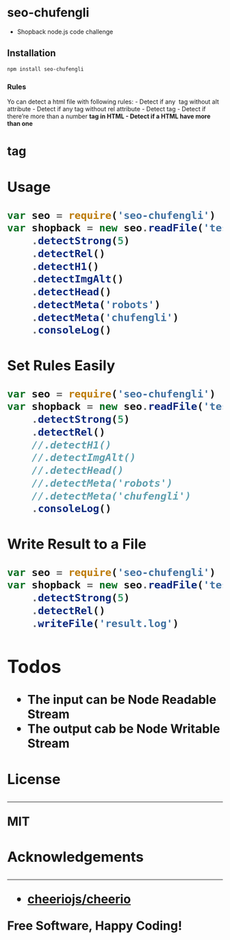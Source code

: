 # seo-chufengli

  - Shopback node.js code challenge


## Installation

```bash
npm install seo-chufengli
```

### Rules
Yo can detect a html file with following rules:
	- Detect if any <img /> tag without alt attribute
	- Detect if any <a /> tag without rel attribute
	- Detect <head> tag
	- Detect if there’re more than a number <strong> tag in HTML
	- Detect if a HTML have more than one <H1> tag

### Usage
```javascript
var seo = require('seo-chufengli')
var shopback = new seo.readFile('test.html')
    .detectStrong(5)
    .detectRel()
    .detectH1()
    .detectImgAlt()
    .detectHead()
    .detectMeta('robots')
    .detectMeta('chufengli')
    .consoleLog()
```

### Set Rules Easily
```javascript
var seo = require('seo-chufengli')
var shopback = new seo.readFile('test.html')
    .detectStrong(5)
    .detectRel()
    //.detectH1()
    //.detectImgAlt()
    //.detectHead()
    //.detectMeta('robots')
    //.detectMeta('chufengli')
    .consoleLog()
```

### Write Result to a File
```javascript
var seo = require('seo-chufengli')
var shopback = new seo.readFile('test.html')
    .detectStrong(5)
    .detectRel()
    .writeFile('result.log')
```

## Todos

 - The input can be Node Readable Stream
 - The output cab be Node Writable Stream

### License
----

MIT

### Acknowledgements
----

- [cheeriojs/cheerio](https://github.com/cheeriojs/cheerio)

**Free Software, Happy Coding!**